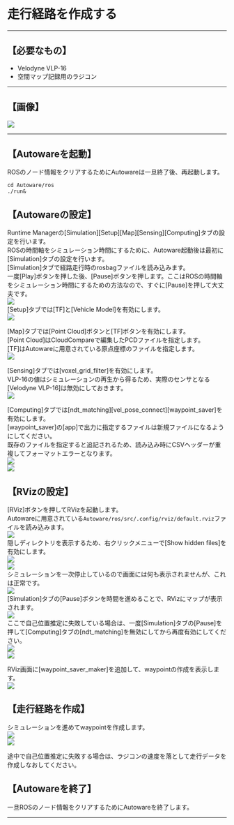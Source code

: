 # 走行経路を作成する
<hr>

## 【必要なもの】
* Velodyne VLP-16<br>
* 空間マップ記録用のラジコン<br>
<hr>

## 【画像】
![](./img/car.jpg)
<hr>

## 【Autowareを起動】
ROSのノード情報をクリアするためにAutowareは一旦終了後、再起動します。
```
cd Autoware/ros
./run&
```

## 【Autowareの設定】
Runtime Managerの[Simulation][Setup][Map][Sensing][Computing]タブの設定を行います。<br>
ROSの時間軸をシミュレーション時間にするために、Autoware起動後は最初に[Simulation]タブの設定を行います。<br>
[Simulation]タブで経路走行時のrosbagファイルを読み込みます。<br>
一度[Play]ボタンを押した後、[Pause]ボタンを押します。ここはROSの時間軸をシミュレーション時間にするための方法なので、すぐに[Pause]を押して大丈夫です。<br>
![](./img/simulation1.png)<br>
[Setup]タブでは[TF]と[Vehicle Model]を有効にします。<br>
![](./img/setup2.png)<br>

[Map]タブでは[Point Cloud]ボタンと[TF]ボタンを有効にします。<br>
[Point Cloud]はCloudCompareで編集したPCDファイルを指定します。<br>
[TF]はAutowareに用意されている原点座標のファイルを指定します。<br>
![](./img/map1.png)<br>

[Sensing]タブでは[voxel_grid_filter]を有効にします。<br>
VLP-16の値はシミュレーションの再生から得るため、実際のセンサとなる[Velodyne VLP-16]は無効にしておきます。<br>
![](./img/sensing2.png)<br>

[Computing]タブでは[ndt_matching][vel_pose_connect][waypoint_saver]を有効にします。<br>
[waypoint_saver]の[app]で出力に指定するファイルは新規ファイルになるようにしてください。<br>
既存のファイルを指定すると追記されるため、読み込み時にCSVヘッダーが重複してフォーマットエラーとなります。<br>
![](./img/computing1.png)<br>
![](./img/computing2.png)<br>

## 【RVizの設定】
[RViz]ボタンを押してRVizを起動します。<br>
Autowareに用意されている`Autoware/ros/src/.config/rviz/default.rviz`ファイルを読み込みます。<br>
![](./img/rviz1.png)<br>
隠しディレクトリを表示するため、右クリックメニューで[Show hidden files]を有効にします。<br>
![](./img/rviz2.png)<br>
![](./img/rviz3.png)<br>
シミュレーションを一次停止しているので画面には何も表示されませんが、これは正常です。<br>
![](./img/rviz4.png)<br>
[Simulation]タブの[Pause]ボタンを時間を進めることで、RVizにマップが表示されます。<br>
![](./img/rviz5.png)<br>
ここで自己位置推定に失敗している場合は、一度[Simulation]タブの[Pause]を押して[Computing]タブの[ndt_matching]を無効にしてから再度有効にしてください。<br>
![](./img/localization1.png)<br>
![](./img/localization2.png)<br>

RViz画面に[waypoint_saver_maker]を追加して、waypointの作成を表示します。<br>
![](./img/rviz6.png)<br>

## 【走行経路を作成】
シミュレーションを進めてwaypointを作成します。<br>
![](./img/rviz7.png)<br>
![](./img/rviz8.png)<br>

途中で自己位置推定に失敗する場合は、ラジコンの速度を落として走行データを作成しなおしてください。<br>


## 【Autowareを終了】
一旦ROSのノード情報をクリアするためにAutowareを終了します。

<hr>

